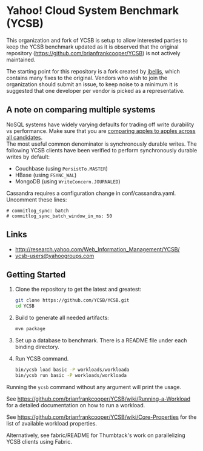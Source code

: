 Yahoo! Cloud System Benchmark (YCSB)
====================================
This organization and fork of YCSB is setup to allow interested parties to keep the YCSB benchmark 
updated as it is observed that the original repository (https://github.com/brianfrankcooper/YCSB) 
is not actively maintained. 

The starting point for this repository is a fork created by 
[jbellis](https://github.com/jbellis/YCSB), which contains many fixes to the original. Vendors who 
wish to join the organization should submit an issue, to keep noise to a minimum it is suggested 
that one developer per vendor is picked as a representative.

A note on comparing multiple systems
------------------------------------

NoSQL systems have widely varying defaults for trading off write durability vs performance.  Make 
sure that you are [comparing apples to apples across all candidates](http://www.datastax.com/dev/blog/how-not-to-benchmark-cassandra-a-case-study).  
The most useful common denominator is synchronously durable writes. The following YCSB clients have 
been verified to perform synchronously durable writes by default:

- Couchbase (using `PersistTo.MASTER`)
- HBase (using `FSYNC_WAL`)
- MongoDB (using `WriteConcern.JOURNALED`)

Cassandra requires a configuration change in conf/cassandra.yaml.  Uncomment these lines:

    # commitlog_sync: batch
    # commitlog_sync_batch_window_in_ms: 50

Links
-----
- http://research.yahoo.com/Web_Information_Management/YCSB/  
- ycsb-users@yahoogroups.com  

Getting Started
---------------

1. Clone the repository to get the latest and greatest:

    ```sh
    git clone https://github.com/YCSB/YCSB.git
    cd YCSB
    ```

2. Build to generate all needed artifacts:

    ```sh
    mvn package
    ```
    
2. Set up a database to benchmark. There is a README file under each binding 
   directory.

3. Run YCSB command. 
    
    ```sh
    bin/ycsb load basic -P workloads/workloada
    bin/ycsb run basic -P workloads/workloada
    ```

  Running the `ycsb` command without any argument will print the usage. 
   
  See https://github.com/brianfrankcooper/YCSB/wiki/Running-a-Workload
  for a detailed documentation on how to run a workload.

  See https://github.com/brianfrankcooper/YCSB/wiki/Core-Properties for 
  the list of available workload properties.

  Alternatively, see fabric/README for Thumbtack's work on parallelizing
  YCSB clients using Fabric.

